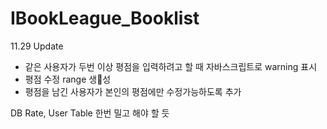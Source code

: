 # IBookLeague_Booklist

11.29 Update
- 같은 사용자가 두번 이상 평점을 입력하려고 할 때 자바스크립트로 warning 표시
- 평점 수정 range 생성
- 평점을 남긴 사용자가 본인의 평점에만 수정가능하도록 추가
  

  
DB Rate, User Table 한번 밀고 해야 할 듯

